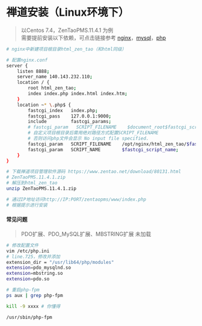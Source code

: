 # 禅道安装（Linux环境下）

> 以Centos 7.4，ZenTaoPMS.11.4.1 为例  
> 需要提前安装以下依赖，可点击链接参考
> [nginx](../linux/nginx.md)，[mysql](../linux/mysql.md)，[php](../linux/php.md)

```bash
# nginx中新建项目根目录html_zen_tao（和html同级）

# 配置nginx.conf
server {
    listen 8888;
    server_name 140.143.232.110;
    location / {
        root html_zen_tao;
        index index.php index.html index.htm;
    }
    location ~* \.php$ {
        fastcgi_index   index.php;
        fastcgi_pass    127.0.0.1:9000;
        include         fastcgi_params;
        # fastcgi_param   SCRIPT_FILENAME    $document_root$fastcgi_script_name;
        # 自定义项目根目录后需用绝对路径方式配置SCRIPT_FILENAME
        # 否则访问php文件会显示 No input file specified.
        fastcgi_param   SCRIPT_FILENAME    /opt/nginx/html_zen_tao/$fastcgi_script_name;  
        fastcgi_param   SCRIPT_NAME        $fastcgi_script_name;
    }
}

# 下载禅道项目管理软件源码 https://www.zentao.net/download/80131.html
# ZenTaoPMS.11.4.1.zip
# 解压到html_zen_tao
unzip ZenTaoPMS.11.4.1.zip

# 通过IP地址访问http://IP:PORT/zentaopms/www/index.php
# 根据提示进行安装
```

#### 常见问题

> PDO扩展、PDO_MySQL扩展、MBSTRING扩展 未加载  

```bash
# 修改配置文件
vim /etc/php.ini
# line.725，修改并添加
extension_dir = "/usr/lib64/php/modules"
extension=pdo_mysqlnd.so
extension=mbstring.so
extension=pdo.so

# 重启php-fpm
ps aux | grep php-fpm

kill -9 xxxx # 你懂得

/usr/sbin/php-fpm
```